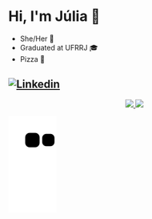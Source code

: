 # Hi, I'm Júlia 🌼

- She/Her 🦄
- Graduated at UFRRJ 🎓
- Pizza 🍕


[![Linkedin](https://img.shields.io/badge/Linkedin-0077B5?style=for-the-badge&logo=linkedin&logoColor=white)](https://www.linkedin.com/in/julia-ramos-908/)
---

<div align="center">
  <a href="https://github.com/JuliaRamos01">
  <img height="160em" src="https://github-readme-stats.vercel.app/api?username=JuliaRamos01&show_icons=true&theme=radical&include_all_commits=true&count_private=true"/>
  <img height="160em" src="https://github-readme-stats.vercel.app/api/top-langs/?username=JuliaRamos01&layout=compact&langs_count=7&theme=radical"/>
</div>
  
  ![Snake animation](https://github.com/JuliaRamos01/JuliaRamos01/blob/output/github-contribution-grid-snake.svg)
